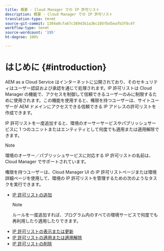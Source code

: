 ```yaml
---
title: 概要 - Cloud Manager での IP 許可リスト
description: 概要 - Cloud Manager での IP 許可リスト
translation-type: tm+mt
source-git-commit: 1304a0cfa67c38943b1a36c105fbd5eafb3f8c4f
workflow-type: tm+mt
source-wordcount: '195'
ht-degree: 100%

---
```



# はじめに {#introduction}

AEM as a Cloud Service はインターネットに公開されており、そのセキュリティはユーザー認証および承認を通じて処理されます。IP 許可リストは Cloud Manager の機能で、アクセスを制御して信頼できるユーザーのみに制限するために使用されます。この機能を使用すると、権限を持つユーザーは、サイトユーザーが AEM ドメインにアクセスできる信頼できる IP アドレスの許可リストを作成できます。

IP 許可リストを一度追加すると、環境のオーサーサービスやパブリッシュサービスに 1 つのユニットまたはエンティティとして何度でも適用または適用解除できます。

>[!NOTE]
>環境のオーサー／パブリッシュサービスに対応する IP 許可リストの名前は、Cloud Manager でサポートされています。

権限を持つユーザーは、Cloud Manager UI の IP 許可リストページまたは環境詳細ページを使用して、環境の IP 許可リストを管理するための次のようなタスクを実行できます。

* [IP 許可リストの追加](/help/implementing/cloud-manager/ip-allow-lists/add-ip-allow-lists.md)
   >[!NOTE]
   > ルールを一度追加すれば、プログラム内のすべての環境サービスで何度でも再利用したり適用したりできます。
* [IP 許可リストの表示または更新](/help/implementing/cloud-manager/ip-allow-lists/view-update-ip-allow-list.md)
* [IP 許可リストの適用または適用解除](/help/implementing/cloud-manager/ip-allow-lists/apply-allow-list.md)
* [IP 許可リストの削除](/help/implementing/cloud-manager/ip-allow-lists/delete-ip-allow-list.md)